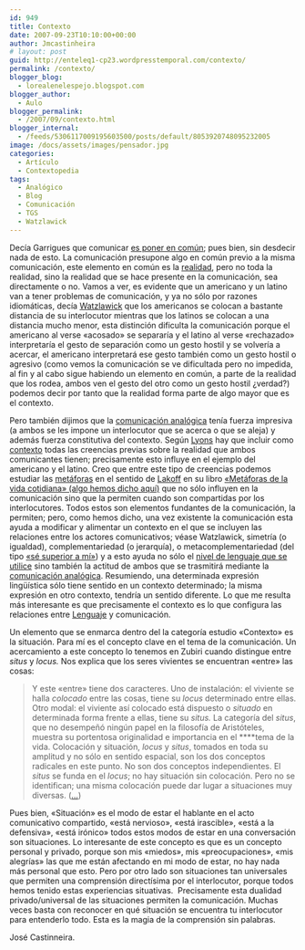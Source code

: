 ```yaml
---
id: 949
title: Contexto
date: 2007-09-23T10:10:00+00:00
author: Jmcastinheira
# layout: post
guid: http://enteleq1-cp23.wordpresstemporal.com/contexto/
permalink: /contexto/
blogger_blog:
  - lorealenelespejo.blogspot.com
blogger_author:
  - Aulo
blogger_permalink:
  - /2007/09/contexto.html
blogger_internal:
  - /feeds/5306117009195603500/posts/default/8053920748095232005
image: /docs/assets/images/pensador.jpg
categories:
  - Artículo
  - Contextopedia
tags:
  - Analógico
  - Blog
  - Comunicación
  - TGS
  - Watzlawick
---
```

Decía Garrigues que comunicar [es poner en común](http://www.google.es/search?q=%22comunicar+es+poner+en+comun%22&ie=utf-8&oe=utf-8&aq=t&rls=org.mozilla:es-ES:official&client=firefox-a); pues bien, sin desdecir nada de esto. La comunicación presupone algo en común previo a la misma comunicación, este elemento en común es la [realidad](http://lorealenelespejo.blogspot.com/2007/05/realidad.html), pero no toda la realidad, sino la realidad que se hace presente en la comunicación, sea directamente o no. Vamos a ver, es evidente que un americano y un latino van a tener problemas de comunicación, y ya no sólo por razones idiomáticas, decía [Watzlawick](http://lorealenelespejo.blogspot.com/2007/04/paul-watzlawick.html) que los americanos se colocan a bastante distancia de su interlocutor mientras que los latinos se colocan a una distancia mucho menor, esta distinción dificulta la comunicación porque el americano al verse «acosado» se separaría y el latino al verse «rechazado» interpretaría el gesto de separación como un gesto hostil y se volvería a acercar, el americano interpretará ese gesto también como un gesto hostil o agresivo (como vemos la comunicación se ve dificultada pero no impedida, al fin y al cabo sigue habiendo un elemento en común, a parte de la realidad que los rodea, ambos ven el gesto del otro como un gesto hostil ¿verdad?) podemos decir por tanto que la realidad forma parte de algo mayor que es el contexto.

Pero también dijimos que la [comunicación analógica](http://entelequia.info/comunicacion-1-comunicacion-analogica/) tenía fuerza impresiva (a ambos se les impone un interlocutor que se acerca o que se aleja) y además fuerza constitutiva del contexto. Según [Lyons](http://en.wikipedia.org/wiki/John_Lyons_%28linguist%29) hay que incluir como <a href="http://www.unizar.es/aelfe2006/ALEFE06/1.discourse/23..pdf" class="broken_link" rel="nofollow">contexto</a> todas las creencias previas sobre la realidad que ambos comunicantes tienen; precisamente esto influye en el ejemplo del americano y el latino. Creo que entre este tipo de creencias podemos estudiar las [metáforas](http://gl.wikipedia.org/wiki/Met%C3%A1fora) en el sentido de [Lakoff](http://es.wikipedia.org/wiki/George_Lakoff) en su libro [«Metáforas de la vida cotidiana» (algo hemos dicho aquí)](http://entelequia.info/metaforas/) que no sólo influyen en la comunicación sino que la permiten cuando son compartidas por los interlocutores. Todos estos son elementos fundantes de la comunicación, la permiten; pero, como hemos dicho, una vez existente la comunicación esta ayuda a modificar y alimentar un contexto en el que se incluyen las relaciones entre los actores comunicativos; véase Watzlawick, simetría (o igualdad), complementariedad (o jerarquía), o metacomplementariedad (del tipo [«sé superior a mí»](http://lorealenelespejo.blogspot.com/2007/06/paradoja-pragmtica.html)) y a esto ayuda no sólo el [nivel de lenguaje que se utilice](http://roble.pntic.mec.es/~msanto1/lengua/niveles.htm) sino también la actitud de ambos que se trasmitirá mediante la [comunicación analógica](http://lorealenelespejo.blogspot.com/2007/06/comunicacin-1-lenguaje-analgico.html). Resumiendo, una determinada expresión lingüística sólo tiene sentido en un contexto determinado; la misma expresión en otro contexto, tendría un sentido diferente. Lo que me resulta más interesante es que precisamente el contexto es lo que configura las relaciones entre [Lenguaje](http://entelequia.info/lenguaje-digita) y comunicación.

Un elemento que se enmarca dentro del la categoría estudio «Contexto» es la situación. Para mí es el concepto clave en el tema de la comunicación. Un acercamiento a este concepto lo tenemos en Zubiri cuando distingue entre _situs_ y _locus._ Nos explica que los seres vivientes se encuentran «entre» las cosas:

> Y este «entre» tiene dos caracteres. Uno de instalación: el viviente se halla _colocado_ entre las cosas, tiene su _locus_ determinado entre ellas. Otro modal: el viviente así colocado está dispuesto o _situado_ en determinada forma frente a ellas, tiene su _situs._ La categoría del _situs_, que no desempeñó ningún papel en la filosofía de Aristóteles, muestra su portentosa originalidad e importancia en el ****tema de la vida. Colocación y situación, _locus_ y _situs_, tomados en toda su amplitud y no sólo en sentido espacial, son los dos conceptos radicales en este punto. No son dos conceptos independientes. El _situs_ se funda en el _locus_; no hay situación sin colocación. Pero no se identifican; una misma colocación puede dar lugar a situaciones muy diversas. ([&#8230;](http://www.zubiri.org/works/spanishworks/hombrerealidadpersonal.htm))

Pues bien, «Situación» es el modo de estar el hablante en el acto comunicativo compartido, «está nervioso», «está irascible», «está a la defensiva», «está irónico» todos estos modos de estar en una conversación son situaciones. Lo interesante de este concepto es que es un concepto personal y privado, porque son mis «miedos», mis «preocupaciones», «mis alegrías» las que me están afectando en mi modo de estar, no hay nada más personal que esto. Pero por otro lado son situaciones tan universales que permiten una comprensión directísima por el interlocutor, porque todos hemos tenido estas experiencias situativas.  Precisamente esta dualidad privado/universal de las situaciones permiten la comunicación. Muchas veces basta con reconocer en qué situación se encuentra tu interlocutor para entenderlo todo. Esta es la magia de la comprensión sin palabras.

José Castinneira.